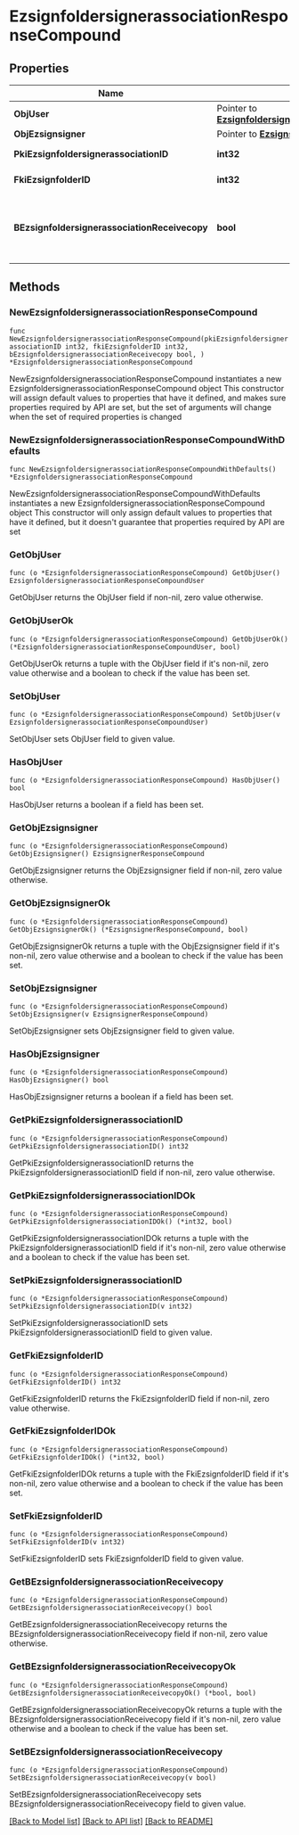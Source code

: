 # EzsignfoldersignerassociationResponseCompound

## Properties

Name | Type | Description | Notes
------------ | ------------- | ------------- | -------------
**ObjUser** | Pointer to [**EzsignfoldersignerassociationResponseCompoundUser**](EzsignfoldersignerassociationResponseCompoundUser.md) |  | [optional] 
**ObjEzsignsigner** | Pointer to [**EzsignsignerResponseCompound**](EzsignsignerResponseCompound.md) |  | [optional] 
**PkiEzsignfoldersignerassociationID** | **int32** | The unique ID of the Ezsignfoldersignerassociation | 
**FkiEzsignfolderID** | **int32** | The unique ID of the Ezsignfolder | 
**BEzsignfoldersignerassociationReceivecopy** | **bool** | If this flag is true. The signatory will receive a copy of every signed Ezsigndocument even if it ain&#39;t required to sign the document. | 

## Methods

### NewEzsignfoldersignerassociationResponseCompound

`func NewEzsignfoldersignerassociationResponseCompound(pkiEzsignfoldersignerassociationID int32, fkiEzsignfolderID int32, bEzsignfoldersignerassociationReceivecopy bool, ) *EzsignfoldersignerassociationResponseCompound`

NewEzsignfoldersignerassociationResponseCompound instantiates a new EzsignfoldersignerassociationResponseCompound object
This constructor will assign default values to properties that have it defined,
and makes sure properties required by API are set, but the set of arguments
will change when the set of required properties is changed

### NewEzsignfoldersignerassociationResponseCompoundWithDefaults

`func NewEzsignfoldersignerassociationResponseCompoundWithDefaults() *EzsignfoldersignerassociationResponseCompound`

NewEzsignfoldersignerassociationResponseCompoundWithDefaults instantiates a new EzsignfoldersignerassociationResponseCompound object
This constructor will only assign default values to properties that have it defined,
but it doesn't guarantee that properties required by API are set

### GetObjUser

`func (o *EzsignfoldersignerassociationResponseCompound) GetObjUser() EzsignfoldersignerassociationResponseCompoundUser`

GetObjUser returns the ObjUser field if non-nil, zero value otherwise.

### GetObjUserOk

`func (o *EzsignfoldersignerassociationResponseCompound) GetObjUserOk() (*EzsignfoldersignerassociationResponseCompoundUser, bool)`

GetObjUserOk returns a tuple with the ObjUser field if it's non-nil, zero value otherwise
and a boolean to check if the value has been set.

### SetObjUser

`func (o *EzsignfoldersignerassociationResponseCompound) SetObjUser(v EzsignfoldersignerassociationResponseCompoundUser)`

SetObjUser sets ObjUser field to given value.

### HasObjUser

`func (o *EzsignfoldersignerassociationResponseCompound) HasObjUser() bool`

HasObjUser returns a boolean if a field has been set.

### GetObjEzsignsigner

`func (o *EzsignfoldersignerassociationResponseCompound) GetObjEzsignsigner() EzsignsignerResponseCompound`

GetObjEzsignsigner returns the ObjEzsignsigner field if non-nil, zero value otherwise.

### GetObjEzsignsignerOk

`func (o *EzsignfoldersignerassociationResponseCompound) GetObjEzsignsignerOk() (*EzsignsignerResponseCompound, bool)`

GetObjEzsignsignerOk returns a tuple with the ObjEzsignsigner field if it's non-nil, zero value otherwise
and a boolean to check if the value has been set.

### SetObjEzsignsigner

`func (o *EzsignfoldersignerassociationResponseCompound) SetObjEzsignsigner(v EzsignsignerResponseCompound)`

SetObjEzsignsigner sets ObjEzsignsigner field to given value.

### HasObjEzsignsigner

`func (o *EzsignfoldersignerassociationResponseCompound) HasObjEzsignsigner() bool`

HasObjEzsignsigner returns a boolean if a field has been set.

### GetPkiEzsignfoldersignerassociationID

`func (o *EzsignfoldersignerassociationResponseCompound) GetPkiEzsignfoldersignerassociationID() int32`

GetPkiEzsignfoldersignerassociationID returns the PkiEzsignfoldersignerassociationID field if non-nil, zero value otherwise.

### GetPkiEzsignfoldersignerassociationIDOk

`func (o *EzsignfoldersignerassociationResponseCompound) GetPkiEzsignfoldersignerassociationIDOk() (*int32, bool)`

GetPkiEzsignfoldersignerassociationIDOk returns a tuple with the PkiEzsignfoldersignerassociationID field if it's non-nil, zero value otherwise
and a boolean to check if the value has been set.

### SetPkiEzsignfoldersignerassociationID

`func (o *EzsignfoldersignerassociationResponseCompound) SetPkiEzsignfoldersignerassociationID(v int32)`

SetPkiEzsignfoldersignerassociationID sets PkiEzsignfoldersignerassociationID field to given value.


### GetFkiEzsignfolderID

`func (o *EzsignfoldersignerassociationResponseCompound) GetFkiEzsignfolderID() int32`

GetFkiEzsignfolderID returns the FkiEzsignfolderID field if non-nil, zero value otherwise.

### GetFkiEzsignfolderIDOk

`func (o *EzsignfoldersignerassociationResponseCompound) GetFkiEzsignfolderIDOk() (*int32, bool)`

GetFkiEzsignfolderIDOk returns a tuple with the FkiEzsignfolderID field if it's non-nil, zero value otherwise
and a boolean to check if the value has been set.

### SetFkiEzsignfolderID

`func (o *EzsignfoldersignerassociationResponseCompound) SetFkiEzsignfolderID(v int32)`

SetFkiEzsignfolderID sets FkiEzsignfolderID field to given value.


### GetBEzsignfoldersignerassociationReceivecopy

`func (o *EzsignfoldersignerassociationResponseCompound) GetBEzsignfoldersignerassociationReceivecopy() bool`

GetBEzsignfoldersignerassociationReceivecopy returns the BEzsignfoldersignerassociationReceivecopy field if non-nil, zero value otherwise.

### GetBEzsignfoldersignerassociationReceivecopyOk

`func (o *EzsignfoldersignerassociationResponseCompound) GetBEzsignfoldersignerassociationReceivecopyOk() (*bool, bool)`

GetBEzsignfoldersignerassociationReceivecopyOk returns a tuple with the BEzsignfoldersignerassociationReceivecopy field if it's non-nil, zero value otherwise
and a boolean to check if the value has been set.

### SetBEzsignfoldersignerassociationReceivecopy

`func (o *EzsignfoldersignerassociationResponseCompound) SetBEzsignfoldersignerassociationReceivecopy(v bool)`

SetBEzsignfoldersignerassociationReceivecopy sets BEzsignfoldersignerassociationReceivecopy field to given value.



[[Back to Model list]](../README.md#documentation-for-models) [[Back to API list]](../README.md#documentation-for-api-endpoints) [[Back to README]](../README.md)


